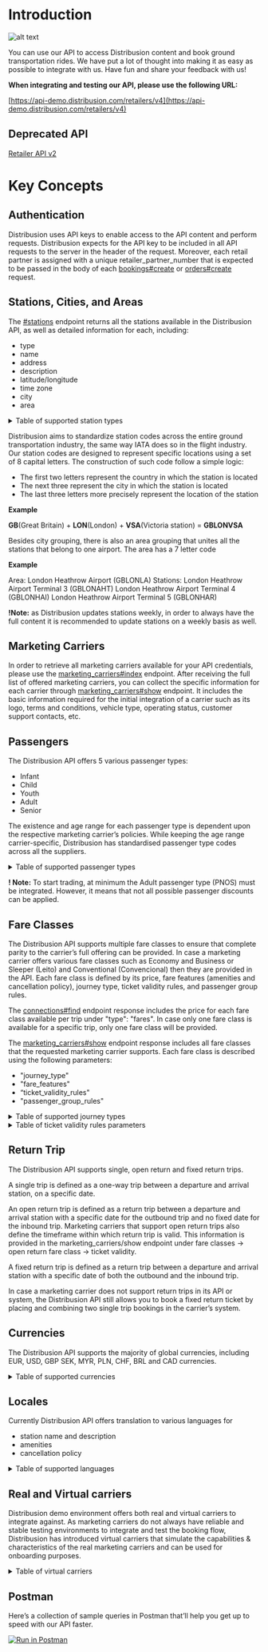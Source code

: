 # Introduction

![alt text](/images/bus-picture.png)

You can use our API to access Distribusion content and book ground transportation rides. We have put a lot of thought into making it as easy as possible to integrate with us. Have fun and share your feedback with us!

**When integrating and testing our API, please use the following URL:**

[https://api-demo.distribusion.com/retailers/v4](https://api-demo.distribusion.com/retailers/v4)

## Deprecated API

[Retailer API v2](https://api-demo.distribusion.com/reseller/v2/docs)

# Key Concepts

## Authentication

Distribusion uses API keys to enable access to the API content and perform requests. Distribusion expects for the API key to be included in all API requests to the server in the header of the request. Moreover, each retail partner is assigned with a unique retailer_partner_number that is expected to be passed in the body of each [bookings#create](https://docs.distribusion.com/#create) or [orders#create](https://docs.distribusion.com/#create-orders) request.


## Stations, Cities, and Areas

The [#stations](https://docs.distribusion.com/#stations7) endpoint returns all the stations available in the Distribusion API, as well as detailed information for each, including: 
- type
- name
- address
- description
- latitude/longitude
- time zone
- city
- area

<details>
  <summary>Table of supported station types</summary>
  
| Station type name  |  Distribusion station type code |
|---|---|
| Bus station | bus_station |
| Train station | train_station |
| Ferry station | ferry_station |
| Tram station | tram_station |
</details>

Distribusion aims to standardize station codes across the entire ground transportation industry, the same way IATA does so in the flight industry. Our station codes are designed to represent specific locations using a set of 8 capital letters. The construction of such code follow a simple logic:

- The first two letters represent the country in which the station is located
- The next three represent the city in which the station is located
- The last three letters more precisely represent the location of the station

**Example**

**GB**(Great Britain) + **LON**(London) + **VSA**(Victoria station) = **GBLONVSA**

Besides city grouping, there is also an area grouping that unites all the stations that belong to one airport. The area has a 7 letter code

**Example**

Area: London Heathrow Airport (GBLONLA)
Stations: 
London Heathrow Airport Terminal 3 (GBLONAHT)
London Heathrow Airport Terminal 4 (GBLONHAI)
London Heathrow Airport Terminal 5 (GBLONHAR)

**!Note:** as Distribusion updates stations weekly, in order to always have the full content it is recommended to update stations on a weekly basis as well.

## Marketing Carriers

In order to retrieve all marketing carriers available for your API credentials, please use the [marketing_carriers#index](https://docs.distribusion.com/#index33) endpoint. After receiving the full list of offered marketing carriers, you can collect the specific information for each carrier through [marketing_carriers#show](https://docs.distribusion.com/#show34) endpoint. It includes the basic information required for the initial integration of a carrier such as its logo, terms and conditions, vehicle type, operating status, customer support contacts, etc.

## Passengers

The Distribusion API offers 5 various passenger types: 
- Infant
- Child
- Youth
- Adult
- Senior

The existence and age range for each passenger type is dependent upon the respective marketing carrier’s policies. While keeping the age range carrier-specific, Distribusion has standardised passenger type codes across all the suppliers.

<details>
  <summary>Table of supported passenger types</summary>
  
| Passenger type name  |  Distribusion passenger type code |
|---|---|
| Infant | PINT |
| Child | PCIL |
| Youth | PYPO |
| Adult | PNOS |
| Senior | PSOE |
</details>

**! Note:** To start trading, at minimum the Adult passenger type (PNOS) must be integrated. However, it means that not all possible passenger discounts can be applied.

## Fare Classes

The Distribusion API supports multiple fare classes to ensure that complete parity to the carrier’s full offering can be provided. In case a marketing carrier offers various fare classes such as Economy and Business or Sleeper (Leito) and Conventional (Convencional) then they are provided in the API. Each fare class is defined by its price, fare features (amenities and cancellation policy), journey type, ticket validity rules, and passenger group rules.

The [connections#find](https://docs.distribusion.com/#find) endpoint response includes the price for each fare class available per trip under "type": "fares". In case only one fare class is available for a specific trip, only one fare class will be provided.

The [marketing_carriers#show](https://docs.distribusion.com/#show34) endpoint response includes all fare classes that the requested marketing carrier supports. Each fare class is described using the following parameters: 

- "journey_type"
- "fare_features"
- “ticket_validity_rules"
- "passenger_group_rules"

<details>
  <summary>Table of supported journey types</summary>
  
| Journey type name  |  Distribusion journey type code | Description |
|---|---|---|
| Single | single | Travel is supported only one way |
| Open return | open_return | Travel is supported both ways with inbound trip having an open date  |
| Fixed return| fixed_return | Travel is supported both ways with inbound trip having an exact travel date |
</details>

<details>
  <summary>Table of ticket validity rules parameters</summary>
  
| Ticket validity parameter  |  Possible values | Description |
|---|---|---|
| Type | outbound; inbound | The rule for outbound or outbound trip  |
| Use type | once; multiple | Ticket can be used for a single or the multiple trips |
| Reference time| departure_time; beginning of departure day; purchase_time; beginning_of_purchase_day; outbound_voucher_redemption; inbound_voucher_redemption| Defined time from which ticket validity starts |
| Offset | minutes; hours; days; months | |
| Duration | minutes; hours; days; months |  |
</details>

## Return Trip

The Distribusion API supports single, open return and fixed return trips.

A single trip is defined as a one-way trip between a departure and arrival station, on a specific date.

An open return trip is defined as a return trip between a departure and arrival station with a specific date for the outbound trip and no fixed date for the inbound trip. Marketing carriers that support open return trips also define the timeframe within which return trip is valid. This information is provided in the marketing_carriers/show endpoint under fare classes -> open return fare class -> ticket validity.

A fixed return trip is defined as a return trip between a departure and arrival station with a specific date of both the outbound and the inbound trip. 

In case a marketing carrier does not support return trips in its API or system, the Distribusion API still allows you to book a fixed return ticket by placing and combining two single trip bookings in the carrier’s system.

## Currencies

The Distribusion API supports the majority of global currencies, including EUR, USD, GBP SEK, MYR, PLN, CHF, BRL and CAD currencies.

<details>
  <summary>Table of supported currencies</summary>
  
| Distribusion currency code | Currency name                 |
| -------------------------- | ----------------------------- |
| AED                        | UAE Dirham                    |
| AFN                        | Afghani                       |
| ALL                        | Lek                           |
| AMD                        | Armenian Dram                 |
| ANG                        | Netherlands Antillean Guilder |
| AOA                        | Kwanza                        |
| ARS                        | Argentine Peso                |
| AUD                        | Australian Dollar             |
| AWG                        | Aruban Florin                 |
| AZN                        | Azerbaijanian Manat           |
| BAM                        | Convertible Mark              |
| BBD                        | Barbados Dollar               |
| BDT                        | Taka                          |
| BGN                        | Bulgarian Lev                 |
| BHD                        | Bahraini Dinar                |
| BIF                        | Burundi Franc                 |
| BMD                        | Bermudian Dollar              |
| BND                        | Brunei Dollar                 |
| BOB                        | Boliviano                     |
| BRL                        | Brazilian Real                |
| BSD                        | Bahamian Dollar               |
| BTN                        | Ngultrum                      |
| BWP                        | Pula                          |
| BYR                        | Belarussian Ruble             |
| BZD                        | Belize Dollar                 |
| CAD                        | Canadian Dollar               |
| CDF                        | Congolese Franc               |
| CHF                        | Swiss Franc                   |
| CLF                        | Unidad de Fomento             |
| CLP                        | Chilean Peso                  |
| CNY                        | Yuan Renminbi                 |
| COP                        | Colombian Peso                |
| CRC                        | Costa Rican Colon             |
| CUP                        | Cuban Peso                    |
| CVE                        | Cabo Verde Escudo             |
| CZK                        | Czech Koruna                  |
| DJF                        | Djibouti Franc                |
| DKK                        | Danish Krone                  |
| DOP                        | Dominican Peso                |
| DZD                        | Algerian Dinar                |
| EGP                        | Egyptian Pound                |
| ERN                        | Nakfa                         |
| ETB                        | Ethiopian Birr                |
| EUR                        | Euro                          |
| FJD                        | Fiji Dollar                   |
| FKP                        | Falkland Islands Pound        |
| GBP                        | Pound Sterling                |
| GEL                        | Lari                          |
| GHS                        | Ghana Cedi                    |
| GIP                        | Gibraltar Pound               |
| GMD                        | Dalasi                        |
| GNF                        | Guinea Franc                  |
| GTQ                        | Quetzal                       |
| GYD                        | Guyana Dollar                 |
| HKD                        | Hong Kong Dollar              |
| HNL                        | Lempira                       |
| HRK                        | Kuna                          |
| HTG                        | Gourde                        |
| HUF                        | Forint                        |
| IDR                        | Rupiah                        |
| ILS                        | New Israeli Sheqel            |
| INR                        | Indian Rupee                  |
| IQD                        | Iraqi Dinar                   |
| IRR                        | Iranian Rial                  |
| ISK                        | Iceland Krona                 |
| JMD                        | Jamaican Dollar               |
| JOD                        | Jordanian Dinar               |
| JPY                        | Yen                           |
| KES                        | Kenyan Shilling               |
| KGS                        | Som                           |
| KHR                        | Riel                          |
| KMF                        | Comoro Franc                  |
| KPW                        | North Korean Won              |
| KRW                        | Won                           |
| KWD                        | Kuwaiti Dinar                 |
| KYD                        | Cayman Islands Dollar         |
| KZT                        | Tenge                         |
| LAK                        | Kip                           |
| LBP                        | Lebanese Pound                |
| LKR                        | Sri Lanka Rupee               |
| LRD                        | Liberian Dollar               |
| LSL                        | Loti                          |
| LYD                        | Libyan Dinar                  |
| MAD                        | Moroccan Dirham               |
| MDL                        | Moldovan Leu                  |
| MGA                        | Malagasy Ariary               |
| MKD                        | Denar                         |
| MMK                        | Kyat                          |
| MNT                        | Tugrik                        |
| MOP                        | Pataca                        |
| MRO                        | Ouguiya                       |
| MUR                        | Mauritius Rupee               |
| MVR                        | Rufiyaa                       |
| MWK                        | Kwacha                        |
| MXN                        | Mexican Peso                  |
| MYR                        | Malaysian Ringgit             |
| MZN                        | Mozambique Metical            |
| NAD                        | Namibia Dollar                |
| NGN                        | Naira                         |
| NIO                        | Cordoba Oro                   |
| NOK                        | Norwegian Krone               |
| NPR                        | Nepalese Rupee                |
| NZD                        | New Zealand Dollar            |
| OMR                        | Rial Omani                    |
| PAB                        | Balboa                        |
| PEN                        | Nuevo Sol                     |
| PGK                        | Kina                          |
| PHP                        | Philippine Peso               |
| PKR                        | Pakistan Rupee                |
| PLN                        | Zloty                         |
| PYG                        | Guarani                       |
| QAR                        | Qatari Rial                   |
| RON                        | Romanian Leu                  |
| RSD                        | Serbian Dinar                 |
| RUB                        | Russian Ruble                 |
| RWF                        | Rwanda Franc                  |
| SAR                        | Saudi Riyal                   |
| SBD                        | Solomon Islands Dollar        |
| SCR                        | Seychelles Rupee              |
| SDG                        | Sudanese Pound                |
| SEK                        | Swedish Krona                 |
| SGD                        | Singapore Dollar              |
| SHP                        | Saint Helena Pound            |
| SLL                        | Leone                         |
| SOS                        | Somali Shilling               |
| SRD                        | Surinam Dollar                |
| STD                        | Dobra                         |
| SVC                        | El Salvador Colon             |
| SYP                        | Syrian Pound                  |
| SZL                        | Lilangeni                     |
| THB                        | Baht                          |
| TJS                        | Somoni                        |
| TMT                        | Turkmenistan New Manat        |
| TND                        | Tunisian Dinar                |
| TOP                        | Pa’anga                       |
| TRY                        | Turkish Lira                  |
| TTD                        | Trinidad and Tobago Dollar    |
| TWD                        | New Taiwan Dollar             |
| TZS                        | Tanzanian Shilling            |
| UAH                        | Hryvnia                       |
| UGX                        | Uganda Shilling               |
| USD                        | US Dollar                     |
| UYU                        | Peso Uruguayo                 |
| UZS                        | Uzbekistan Sum                |
| VEF                        | Bolivar                       |
| VND                        | Dong                          |
| VUV                        | Vatu                          |
| WST                        | Tala                          |
| XAF                        | CFA Franc BEAC                |
| XCD                        | East Caribbean Dollar         |
| XOF                        | CFA Franc BCEAO               |
| XPF                        | CFP Franc                     |
| YER                        | Yemeni Rial                   |
| ZAR                        | Rand                          |
| ZMW                        | Zambian Kwacha                |
| ZWL                        | Zimbabwe Dollar               |
</details>

## Locales

Currently Distribusion API offers translation to various languages for 

- station name and description
- amenities
- cancellation policy

<details>
  <summary>Table of supported languages</summary>
  
| Distribusion locale code  | Locale name|
|---|---|
|de|German|
|en|English|
|bg|Bulgarian|
|cs|Czech|
|da|Danish|
|es|Spanish|
|fr|French|
|hr|Croatian|
|it|Italian|
|nl|Dutch|
|pl|Polish|
|pt|Portuguese|        
|ru|Russian|
|sv|Swedish|
|tr|Turkish|
|zh|Chinese|
</details>

## Real and Virtual carriers

Distribusion demo environment offers both real and virtual carriers to integrate against. As marketing carriers do not always have reliable and stable testing environments to integrate and test the booking flow, Distribusion has introduced virtual carriers that simulate the capabilities & characteristics of the real marketing carriers and can be used for onboarding purposes.

<details>
  <summary>Table of virtual carriers</summary>
  
|Carrier code|Carrier name|Departure station|Arrival Station|
|---|---|---|---|
|VICA|Virtual Carrier European intercity bus|DEBERCBS|FRPARPGB|
|VCBA|Virtual Carrier Brazilian intercity bus|BRSAOSPB|BRLZSRDJ|
|VCAI|Virtual Carrier Airport shuttle|GBLONLTH|GBLONLHB|
|VCFE|Virtual Carrier Ferry|GBCAICHA|GBPMEPHA|
</details>

## Postman

Here’s a collection of sample queries in Postman that’ll help you get up to speed with our API faster.

[![Run in Postman](https://run.pstmn.io/button.svg)](https://app.getpostman.com/run-collection/4b85e2eca75d5ec340dc)

